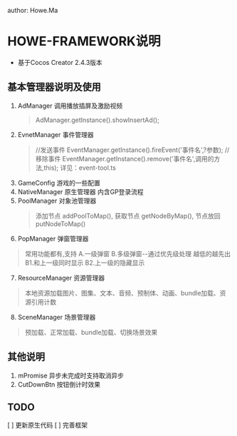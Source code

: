 author: Howe.Ma

# HOWE-FRAMEWORK说明
 * 基于Cocos Creator 2.4.3版本
## 基本管理器说明及使用
 1. AdManager 调用播放插屏及激励视频
    > AdManager.getInstance().showInsertAd();
 2. EvnetManager 事件管理器
    > //发送事件
    > EventManager.getInstance().fireEvent('事件名',?参数);
    > //移除事件
    > EventManager.getInstance().remove('事件名',调用的方法,this);
    > 详见：event-tool.ts
 3. GameConfig 游戏的一些配置
 4. NativeManager 原生管理器 内含GP登录流程
 5. PoolManager 对象池管理器
    > 添加节点 addPoolToMap(), 获取节点 getNodeByMap(), 节点放回 putNodeToMap()
 6. PopManager 弹窗管理器
   > 常用功能都有,支持 A.一级弹窗 B.多级弹窗--通过优先级处理 越低的越先出
   > B1.和上一级同时显示 B2.上一级的隐藏显示
 7. ResourceManager 资源管理器
   > 本地资源加载图片、图集、文本、音频、预制体、动画、bundle加载、资源引用计数
 8. SceneManager 场景管理器
   > 预加载、正常加载、bundle加载、切换场景效果

## 其他说明
 1. mPromise 异步未完成时支持取消异步
 2. CutDownBtn 按钮倒计时效果


## TODO
[ ] 更新原生代码
[ ] 完善框架
